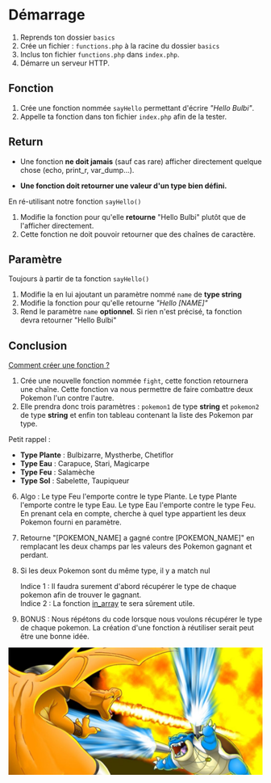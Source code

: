 # Démarrage

1.  Reprends ton dossier `basics`
2.  Crée un fichier : `functions.php` à la racine du dossier `basics`
3.  Inclus ton fichier `functions.php` dans `index.php`.
4.  Démarre un serveur HTTP.

## Fonction

1.  Crée une fonction nommée `sayHello` permettant d'écrire _"Hello Bulbi"_.
2.  Appelle ta fonction dans ton fichier `index.php` afin de la tester.

## Return

*   Une fonction **ne doit jamais** (sauf cas rare) afficher directement quelque chose (echo, print\_r, var\_dump...).  
    
*   **Une fonction doit retourner une valeur d'un type bien défini.**

En ré-utilisant notre fonction `sayHello()`

1.  Modifie la fonction pour qu'elle **retourne** "Hello Bulbi" plutôt que de l'afficher directement.
2.  Cette fonction ne doit pouvoir retourner que des chaînes de caractère.

## Paramètre

Toujours à partir de ta fonction `sayHello()`

1.  Modifie la en lui ajoutant un paramètre nommé `name` de **type string**
2.  Modifie la fonction pour qu'elle retourne _"Hello \[NAME\]"_
3.  Rend le paramètre `name` **optionnel**. Si rien n'est précisé, ta fonction devra retourner "Hello Bulbi"

## Conclusion

[Comment créer une fonction ?](function_cheatsheet.html)

1.  Crée une nouvelle fonction nommée `fight`, cette fonction retournera une chaîne. Cette fonction va nous permettre de faire combattre deux Pokemon l'un contre l'autre.
2.  Elle prendra donc trois paramètres : `pokemon1` de type **string** et `pokemon2` de type **string** et enfin ton tableau contenant la liste des Pokemon par type.
  
Petit rappel :

*   **Type Plante** : Bulbizarre, Mystherbe, Chetiflor
*   **Type Eau** : Carapuce, Stari, Magicarpe
*   **Type Feu** : Salamèche
*   **Type Sol** : Sabelette, Taupiqueur

  
6.  Algo : Le type Feu l'emporte contre le type Plante. Le type Plante l'emporte contre le type Eau. Le type Eau l'emporte contre le type Feu.  
    En prenant cela en compte, cherche à quel type appartient les deux Pokemon fourni en paramètre.
7.  Retourne "\[POKEMON\_NAME\] a gagné contre \[POKEMON\_NAME\]" en remplacant les deux champs par les valeurs des Pokemon gagnant et perdant.
8.  Si les deux Pokemon sont du même type, il y a match nul  
      
    Indice 1 : Il faudra surement d'abord récupérer le type de chaque pokemon afin de trouver le gagnant.  
    Indice 2 : La fonction [in\_array](https://www.php.net/manual/fr/function.in-array.php) te sera sûrement utile.  
      
    
9.  BONUS : Nous répétons du code lorsque nous voulons récupérer le type de chaque pokemon. La création d'une fonction à réutiliser serait peut être une bonne idée.

![no understanding](fight.jpeg)